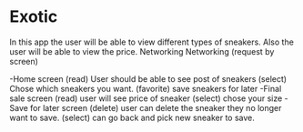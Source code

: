 # Exotic
In this app the user will be able to view different types of sneakers. Also the user will be able to view the price.
Networking
Networking (request by screen)

-Home screen
(read) User should be able to see post of sneakers
(select) Chose which sneakers you want.
(favorite) save sneakers for later
-Final sale screen
(read) user will see price of sneaker
(select) chose your size
-Save for later screen
(delete) user can delete the sneaker they no longer want to save.
(select) can go back and pick new sneaker to save.




